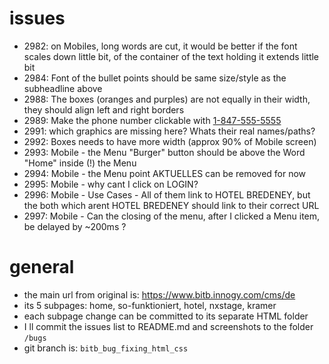# issues

* 2982: on Mobiles, long words are cut, it would be better if the font scales down little bit, of the container of the text holding it extends little bit
* 2984: Font of the bullet points should be same size/style as the subheadline above
* 2988: The boxes (oranges and purples) are not equally in their width, they should align left and right borders
* 2989: Make the phone number clickable with <a href="tel:1-847-555-5555">1-847-555-5555</a> 
* 2991: which graphics are missing here? Whats their real names/paths?
* 2992: Boxes needs to have more width (approx 90% of Mobile screen)
* 2993: Mobile - the Menu "Burger" button should be above the Word "Home" inside (!) the Menu
* 2994: Mobile - the Menu point AKTUELLES can be removed for now
* 2995: Mobile - why cant I click on LOGIN?
* 2996: Mobile - Use Cases - All of them link to HOTEL BREDENEY, but the both which arent HOTEL BREDENEY should link to their correct URL
* 2997: Mobile - Can the closing of the menu, after I clicked a Menu item, be delayed by ~200ms ?



# general

* the main url from original is: https://www.bitb.innogy.com/cms/de
* its 5 subpages: home, so-funktioniert, hotel, nxstage, kramer
* each subpage change can be committed to its separate HTML folder
* I ll commit the issues list to README.md and screenshots to the folder `/bugs`
* git branch is: `bitb_bug_fixing_html_css`